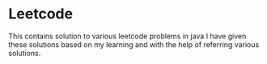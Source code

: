 # Leetcode
This contains solution to various leetcode problems in java
I have given these solutions based on my learning and with the help of referring various solutions.
